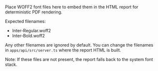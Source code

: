 Place WOFF2 font files here to embed them in the HTML report for deterministic PDF rendering.

Expected filenames:

- Inter-Regular.woff2
- Inter-Bold.woff2

Any other filenames are ignored by default. You can change the filenames in `apps/api/src/server.ts` where the report HTML is built.

Note: If these files are not present, the report falls back to the system font stack.
